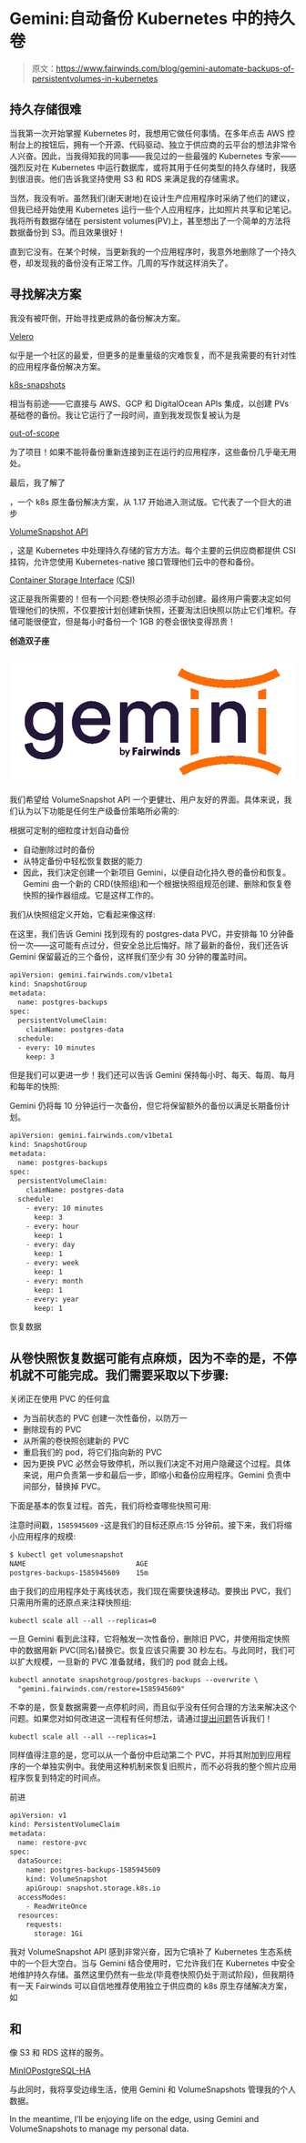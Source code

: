 # Gemini:自动备份 Kubernetes 中的持久卷

> 原文：<https://www.fairwinds.com/blog/gemini-automate-backups-of-persistentvolumes-in-kubernetes>

 ## **持久存储很难**

当我第一次开始掌握 Kubernetes 时，我想用它做任何事情。在多年点击 AWS 控制台上的按钮后，拥有一个开源、代码驱动、独立于供应商的云平台的想法非常令人兴奋。因此，当我得知我的同事——我见过的一些最强的 Kubernetes 专家——强烈反对在 Kubernetes 中运行数据库，或将其用于任何类型的持久存储时，我感到很沮丧。他们告诉我坚持使用 S3 和 RDS 来满足我的存储需求。

当然，我没有听。虽然我们(谢天谢地)在设计生产应用程序时采纳了他们的建议，但我已经开始使用 Kubernetes 运行一些个人应用程序，比如照片共享和记笔记。我将所有数据存储在 persistent volumes(PV)上，甚至想出了一个简单的方法将数据备份到 S3。而且效果很好！

直到它没有。在某个时候，当更新我的一个应用程序时，我意外地删除了一个持久卷，却发现我的备份没有正常工作。几周的写作就这样消失了。

## **寻找解决方案**

我没有被吓倒，开始寻找更成熟的备份解决方案。

[Velero](https://github.com/vmware-tanzu/velero)

似乎是一个社区的最爱，但更多的是重量级的灾难恢复，而不是我需要的有针对性的应用程序备份解决方案。

[k8s-snapshots](https://github.com/miracle2k/k8s-snapshots)

相当有前途——它直接与 AWS、GCP 和 DigitalOcean APIs 集成，以创建 PVs 基础卷的备份。我让它运行了一段时间，直到我发现恢复被认为是

[out-of-scope](https://github.com/miracle2k/k8s-snapshots/issues/38)

为了项目！如果不能将备份重新连接到正在运行的应用程序，这些备份几乎毫无用处。

最后，我了解了

，一个 k8s 原生备份解决方案，从 1.17 开始进入测试版。它代表了一个巨大的进步

[VolumeSnapshot API](https://kubernetes.io/docs/concepts/storage/volume-snapshots/)

，这是 Kubernetes 中处理持久存储的官方方法。每个主要的云供应商都提供 CSI 挂钩，允许您使用 Kubernetes-native 接口管理他们云中的卷和备份。

[Container Storage Interface](https://kubernetes.io/blog/2019/01/15/container-storage-interface-ga/) [](https://kubernetes.io/blog/2019/01/15/container-storage-interface-ga/) [(CSI)](https://kubernetes.io/blog/2019/01/15/container-storage-interface-ga/)

这正是我所需要的！但有一个问题:卷快照必须手动创建。最终用户需要决定如何管理他们的快照，不仅要按计划创建新快照，还要淘汰旧快照以防止它们堆积。存储可能很便宜，但是每小时备份一个 1GB 的卷会很快变得昂贵！

**创造双子座**

## **![Gemini by Fairwinds](img/3b8b6febde94ba1e2244cb39379cc478.png)**

我们希望给 VolumeSnapshot API 一个更健壮、用户友好的界面。具体来说，我们认为以下功能是任何生产级备份策略所必需的:

根据可定制的细粒度计划自动备份

*   自动删除过时的备份
*   从特定备份中轻松恢复数据的能力
*   因此，我们决定创建一个新项目 Gemini，以便自动化持久卷的备份和恢复。Gemini 由一个新的 CRD(快照组)和一个根据快照组规范创建、删除和恢复卷快照的操作器组成。它是这样工作的。

我们从快照组定义开始，它看起来像这样:

在这里，我们告诉 Gemini 找到现有的 postgres-data PVC，并安排每 10 分钟备份一次——这可能有点过分，但安全总比后悔好。除了最新的备份，我们还告诉 Gemini 保留最近的三个备份，这样我们至少有 30 分钟的覆盖时间。

```
apiVersion: gemini.fairwinds.com/v1beta1
kind: SnapshotGroup
metadata:
  name: postgres-backups
spec:
  persistentVolumeClaim:
    claimName: postgres-data
  schedule:
  - every: 10 minutes
    keep: 3 
```

但是我们可以更进一步！我们还可以告诉 Gemini 保持每小时、每天、每周、每月和每年的快照:

Gemini 仍将每 10 分钟运行一次备份，但它将保留额外的备份以满足长期备份计划。

```
apiVersion: gemini.fairwinds.com/v1beta1
kind: SnapshotGroup
metadata:
  name: postgres-backups
spec:
  persistentVolumeClaim:
    claimName: postgres-data
  schedule:
    - every: 10 minutes
      keep: 3
    - every: hour
      keep: 1
    - every: day
      keep: 1
    - every: week
      keep: 1
    - every: month
      keep: 1
    - every: year
      keep: 1 
```

恢复数据

## 从卷快照恢复数据可能有点麻烦，因为不幸的是，不停机就不可能完成。我们需要采取以下步骤:

关闭正在使用 PVC 的任何盒

*   为当前状态的 PVC 创建一次性备份，以防万一
*   删除现有的 PVC
*   从所需的卷快照创建新的 PVC
*   重启我们的 pod，将它们指向新的 PVC
*   因为更换 PVC 必然会导致停机，所以我们决定不对用户隐藏这个过程。具体来说，用户负责第一步和最后一步，即缩小和备份应用程序。Gemini 负责中间部分，替换掉 PVC。

下面是基本的恢复过程。首先，我们将检查哪些快照可用:

注意时间戳，`1585945609` -这是我们的目标还原点:15 分钟前。接下来，我们将缩小应用程序的规模:

```
$ kubectl get volumesnapshot
NAME                           AGE
postgres-backups-1585945609    15m
```

由于我们的应用程序处于离线状态，我们现在需要快速移动。要换出 PVC，我们只需用所需的还原点来注释快照组:

```
kubectl scale all --all --replicas=0
```

一旦 Gemini 看到此注释，它将触发一次性备份，删除旧 PVC，并使用指定快照中的数据用新 PVC(同名)替换它。恢复应该只需要 30 秒左右。与此同时，我们可以扩大规模，一旦新的 PVC 准备就绪，我们的 pod 就会上线。

```
kubectl annotate snapshotgroup/postgres-backups --overwrite \
  "gemini.fairwinds.com/restore=1585945609" 
```

不幸的是，恢复数据需要一点停机时间，而且似乎没有任何合理的方法来解决这个问题。如果您对如何改进这一流程有任何想法，请通过[提出问题](https://github.com/FairwindsOps/gemini/issues)告诉我们！

```
kubectl scale all --all --replicas=1 
```

同样值得注意的是，您可以从一个备份中启动第二个 PVC，并将其附加到应用程序的一个单独实例中。我使用这种机制来恢复旧照片，而不必将我的整个照片应用程序恢复到特定的时间点。

前进

```
apiVersion: v1
kind: PersistentVolumeClaim
metadata:
  name: restore-pvc
spec:
  dataSource:
    name: postgres-backups-1585945609
    kind: VolumeSnapshot
    apiGroup: snapshot.storage.k8s.io
  accessModes:
    - ReadWriteOnce
  resources:
    requests:
      storage: 1Gi 
```

我对 VolumeSnapshot API 感到非常兴奋，因为它填补了 Kubernetes 生态系统中的一个巨大空白。当与 Gemini 结合使用时，它允许我们在 Kubernetes 中安全地维护持久存储。虽然这里仍然有一些龙(毕竟卷快照仍处于测试阶段)，但我期待有一天 Fairwinds 可以自信地推荐使用独立于供应商的 k8s 原生存储解决方案，如

## 和

像 S3 和 RDS 这样的服务。

[MinIO](https://github.com/bitnami/charts/tree/master/bitnami/minio)[PostgreSQL-HA](https://github.com/bitnami/charts/tree/master/bitnami/postgresql-ha)

与此同时，我将享受边缘生活，使用 Gemini 和 VolumeSnapshots 管理我的个人数据。

In the meantime, I’ll be enjoying life on the edge, using Gemini and VolumeSnapshots to manage my personal data.